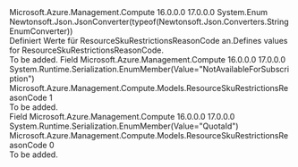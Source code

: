 <Type Name="ResourceSkuRestrictionsReasonCode" FullName="Microsoft.Azure.Management.Compute.Models.ResourceSkuRestrictionsReasonCode">
  <TypeSignature Language="C#" Value="public enum ResourceSkuRestrictionsReasonCode" />
  <TypeSignature Language="ILAsm" Value=".class public auto ansi sealed ResourceSkuRestrictionsReasonCode extends System.Enum" />
  <TypeSignature Language="DocId" Value="T:Microsoft.Azure.Management.Compute.Models.ResourceSkuRestrictionsReasonCode" />
  <TypeSignature Language="VB.NET" Value="Public Enum ResourceSkuRestrictionsReasonCode" />
  <TypeSignature Language="F#" Value="type ResourceSkuRestrictionsReasonCode = " />
  <AssemblyInfo>
    <AssemblyName>Microsoft.Azure.Management.Compute</AssemblyName>
    <AssemblyVersion>16.0.0.0</AssemblyVersion>
    <AssemblyVersion>17.0.0.0</AssemblyVersion>
  </AssemblyInfo>
  <Base>
    <BaseTypeName>System.Enum</BaseTypeName>
  </Base>
  <Attributes>
    <Attribute>
      <AttributeName>Newtonsoft.Json.JsonConverter(typeof(Newtonsoft.Json.Converters.StringEnumConverter))</AttributeName>
    </Attribute>
  </Attributes>
  <Docs>
    <summary>
            <span data-ttu-id="7707c-101">Definiert Werte für ResourceSkuRestrictionsReasonCode an.</span><span class="sxs-lookup"><span data-stu-id="7707c-101">Defines values for ResourceSkuRestrictionsReasonCode.</span></span>
            </summary>
    <remarks>To be added.</remarks>
  </Docs>
  <Members>
    <Member MemberName="NotAvailableForSubscription">
      <MemberSignature Language="C#" Value="NotAvailableForSubscription" />
      <MemberSignature Language="ILAsm" Value=".field public static literal valuetype Microsoft.Azure.Management.Compute.Models.ResourceSkuRestrictionsReasonCode NotAvailableForSubscription = int32(1)" />
      <MemberSignature Language="DocId" Value="F:Microsoft.Azure.Management.Compute.Models.ResourceSkuRestrictionsReasonCode.NotAvailableForSubscription" />
      <MemberSignature Language="VB.NET" Value="NotAvailableForSubscription" />
      <MemberSignature Language="F#" Value="NotAvailableForSubscription = 1" Usage="Microsoft.Azure.Management.Compute.Models.ResourceSkuRestrictionsReasonCode.NotAvailableForSubscription" />
      <MemberType>Field</MemberType>
      <AssemblyInfo>
        <AssemblyName>Microsoft.Azure.Management.Compute</AssemblyName>
        <AssemblyVersion>16.0.0.0</AssemblyVersion>
        <AssemblyVersion>17.0.0.0</AssemblyVersion>
      </AssemblyInfo>
      <Attributes>
        <Attribute>
          <AttributeName>System.Runtime.Serialization.EnumMember(Value="NotAvailableForSubscription")</AttributeName>
        </Attribute>
      </Attributes>
      <ReturnValue>
        <ReturnType>Microsoft.Azure.Management.Compute.Models.ResourceSkuRestrictionsReasonCode</ReturnType>
      </ReturnValue>
      <MemberValue>1</MemberValue>
      <Docs>
        <summary>To be added.</summary>
      </Docs>
    </Member>
    <Member MemberName="QuotaId">
      <MemberSignature Language="C#" Value="QuotaId" />
      <MemberSignature Language="ILAsm" Value=".field public static literal valuetype Microsoft.Azure.Management.Compute.Models.ResourceSkuRestrictionsReasonCode QuotaId = int32(0)" />
      <MemberSignature Language="DocId" Value="F:Microsoft.Azure.Management.Compute.Models.ResourceSkuRestrictionsReasonCode.QuotaId" />
      <MemberSignature Language="VB.NET" Value="QuotaId" />
      <MemberSignature Language="F#" Value="QuotaId = 0" Usage="Microsoft.Azure.Management.Compute.Models.ResourceSkuRestrictionsReasonCode.QuotaId" />
      <MemberType>Field</MemberType>
      <AssemblyInfo>
        <AssemblyName>Microsoft.Azure.Management.Compute</AssemblyName>
        <AssemblyVersion>16.0.0.0</AssemblyVersion>
        <AssemblyVersion>17.0.0.0</AssemblyVersion>
      </AssemblyInfo>
      <Attributes>
        <Attribute>
          <AttributeName>System.Runtime.Serialization.EnumMember(Value="QuotaId")</AttributeName>
        </Attribute>
      </Attributes>
      <ReturnValue>
        <ReturnType>Microsoft.Azure.Management.Compute.Models.ResourceSkuRestrictionsReasonCode</ReturnType>
      </ReturnValue>
      <MemberValue>0</MemberValue>
      <Docs>
        <summary>To be added.</summary>
      </Docs>
    </Member>
  </Members>
</Type>